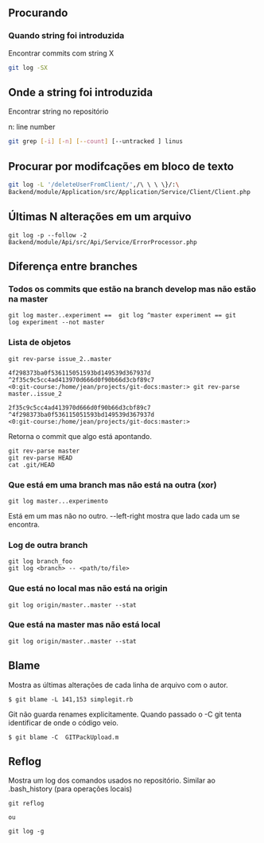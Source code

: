 Procurando
-----------

### Quando string foi introduzida

Encontrar commits com string X

```sh
git log -SX

```

Onde a string foi introduzida
-----------------------------

Encontrar string no repositório

n: line number

```sh
git grep [-i] [-n] [--count] [--untracked ] linus
```


Procurar por modifcações em bloco de texto
------------------------------------------

```sh
git log -L '/deleteUserFromClient/',/\ \ \ \}/:\
Backend/module/Application/src/Application/Service/Client/Client.php
```


Últimas N alterações em um arquivo
----------------------------------

```
git log -p --follow -2 Backend/module/Api/src/Api/Service/ErrorProcessor.php
```

Diferença entre branches
------------------------

### Todos os commits que estão na branch develop mas não estão na master

```
git log master..experiment ==  git log ^master experiment == git
log experiment --not master

```

### Lista de objetos

```
git rev-parse issue_2..master

4f298373ba0f536115051593bd149539d367937d
^2f35c9c5cc4ad413970d666d0f90b66d3cbf89c7
<0:git-course:/home/jean/projects/git-docs:master:> git rev-parse master..issue_2

2f35c9c5cc4ad413970d666d0f90b66d3cbf89c7
^4f298373ba0f536115051593bd149539d367937d
<0:git-course:/home/jean/projects/git-docs:master:>

```


Retorna o commit que algo está apontando.

```
git rev-parse master
git rev-parse HEAD
cat .git/HEAD
```

### Que está em uma branch mas não está na outra (xor)

```
git log master...experimento

```
Está em um mas não no outro. --left-right mostra que lado cada um
se encontra.


### Log de outra branch

```
git log branch_foo
git log <branch> -- <path/to/file>

```


### Que está no local mas não está na origin

```
git log origin/master..master --stat

```


### Que está na master mas não está local

```
git log origin/master..master --stat

```



Blame
-----

Mostra as últimas alterações de cada linha de arquivo com o autor.

```
$ git blame -L 141,153 simplegit.rb

```
Git não guarda renames explicitamente. Quando passado o -C git
tenta identificar de onde o código veio.

```
$ git blame -C  GITPackUpload.m

```
Reflog
------

Mostra um log dos comandos usados no repositório. Similar ao
.bash_history (para operações locais)

```
git reflog

ou

git log -g
```


